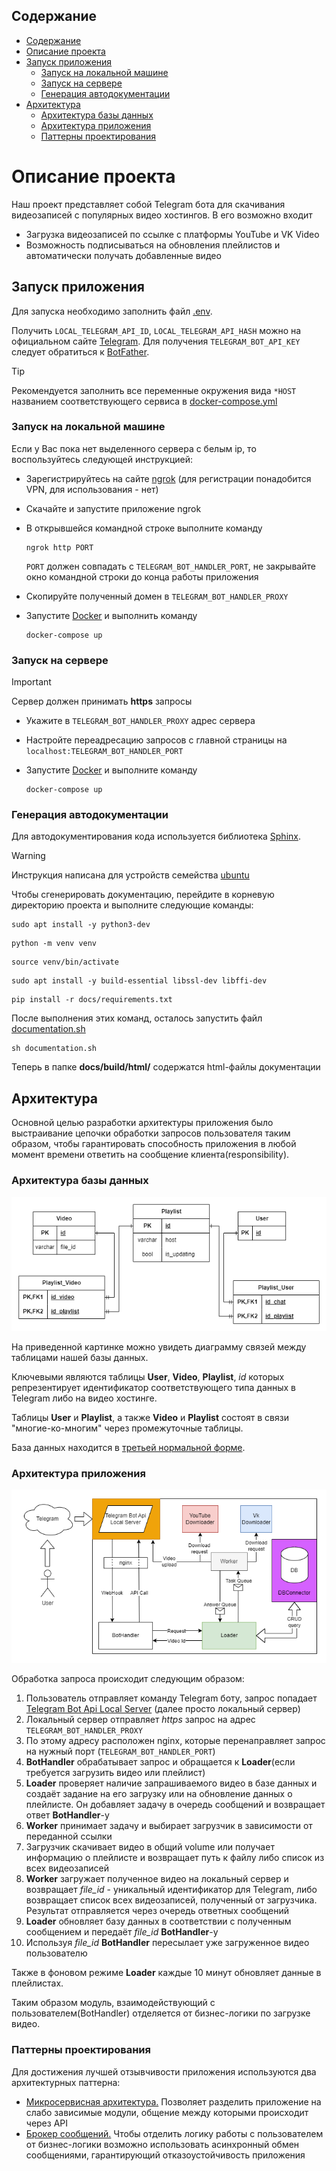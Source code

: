 ## Содержание

- [Содержание](#содержание)
- [Описание проекта](#описание-проекта)
- [Запуск приложения](#запуск-приложения)
    - [Запуск на локальной машине](#Запуск-на-локальной-машине)
    - [Запуск на сервере](#Запуск-на-сервере)
    - [Генерация автодокументации](#генерация-автодокументации)
- [Архитектура](#архитектура)
    - [Архитектура базы данных](#архитектура-базы-данных)
    - [Архитектура приложения](#архитектура-приложения)
    - [Паттерны проектирования](#паттерны-проектирования)

# Описание проекта

Наш проект представляет собой Telegram бота для скачивания видеозаписей с популярных видео хостингов. В его возможно
входит

- Загрузка видеозаписей по ссылке с платформы YouTube и VK Video
- Возможность подписываться на обновления плейлистов и автоматически получать добавленные видео

## Запуск приложения

Для запуска необходимо заполнить файл [.env](.env.sample).

Получить `LOCAL_TELEGRAM_API_ID`, `LOCAL_TELEGRAM_API_HASH` можно на официальном
сайте [Telegram](https://my.telegram.org/).
Для получения `TELEGRAM_BOT_API_KEY` следует обратиться к [BotFather](https://t.me/BotFather).

> [!TIP]
> Рекомендуется заполнить все переменные окружения вида `*HOST` названием соответствующего сервиса
> в [docker-compose.yml](docker-compose.yml)

### Запуск на локальной машине

Если у Вас пока нет выделенного сервера с белым ip, то воспользуйтесь следующей инструкцией:

* Зарегистрируйтесь на сайте [ngrok](https://ngrok.com/) (для регистрации понадобится VPN, для использования - нет)
* Скачайте и запустите приложение ngrok
* В открывшейся командной строке выполните команду

  ```console
  ngrok http PORT
  ```
  `PORT` должен совпадать с `TELEGRAM_BOT_HANDLER_PORT`, не закрывайте окно командной строки до конца работы приложения
* Скопируйте полученный домен в `TELEGRAM_BOT_HANDLER_PROXY`

* Запустите [Docker](https://docs.docker.com/desktop/?_gl=1*1dcggd0*_ga*NDE4MTkyNTMwLjE2OTc0NDc1MTM.*_ga_XJWPQMJYHQ*MTcwOTA3NDkwNy4xNy4xLjE3MDkwNzQ5MDkuNTguMC4w)
и выполнить команду

    ```console
    docker-compose up
    ```

### Запуск на сервере

> [!IMPORTANT]
> Сервер должен принимать **https** запросы

* Укажите в `TELEGRAM_BOT_HANDLER_PROXY` адрес сервера
* Настройте переадресацию запросов с главной страницы на `localhost:TELEGRAM_BOT_HANDLER_PORT`

* Запустите [Docker](https://docs.docker.com/desktop/?_gl=1*1dcggd0*_ga*NDE4MTkyNTMwLjE2OTc0NDc1MTM.*_ga_XJWPQMJYHQ*MTcwOTA3NDkwNy4xNy4xLjE3MDkwNzQ5MDkuNTguMC4w)
и выполните команду

    ```console
    docker-compose up
    ```

### Генерация автодокументации

Для автодокументирования кода используется библиотека [Sphinx](https://www.sphinx-doc.org/en/master/index.html).

> [!Warning]
> Инструкция написана для устройств семейства [ubuntu](https://ubuntu.com/)

Чтобы сгенерировать документацию, перейдите в корневую директорию проекта и выполните следующие команды:

```console
sudo apt install -y python3-dev
```

```console
python -m venv venv
```

```console
source venv/bin/activate
```

```console
sudo apt install -y build-essential libssl-dev libffi-dev
```

```console
pip install -r docs/requirements.txt
```

После выполнения этих команд, осталось запустить файл [documentation.sh](documentation.sh)

```console
sh documentation.sh
```

Теперь в папке **docs/build/html/** содержатся html-файлы документации

## Архитектура

Основной целью разработки архитектуры приложения было выстраивание
цепочки обработки запросов пользователя таким образом, чтобы гарантировать
способность приложения в любой момент времени ответить на сообщение клиента(responsibility).

### Архитектура базы данных

![Архитектура бд](assets/bd.png)

На приведенной картинке можно увидеть диаграмму связей между таблицами нашей базы данных.

Ключевыми являются таблицы **User**, **Video**, **Playlist**, *id* которых репрезентирует идентификатор
соответствующего типа данных в Telegram либо на видео хостинге.

Таблицы **User** и **Playlist**, а также **Video** и **Playlist** состоят в связи "многие-ко-многим"
через промежуточные таблицы.

База данных находится
в [третьей нормальной форме](https://learn.microsoft.com/ru-ru/office/troubleshoot/access/database-normalization-description#third-normal-form).

### Архитектура приложения

![Архитектура](assets/img.png)

Обработка запроса происходит следующим образом:

1. Пользователь отправляет команду Telegram боту, запрос
   попадает [Telegram Bot Api Local Server](https://core.telegram.org/bots/api#using-a-local-bot-api-server) (далее
   просто локальный сервер)
2. Локальный сервер отправляет *https* запрос на адрес `TELEGRAM_BOT_HANDLER_PROXY`
3. По этому адресу расположен nginx, которые перенаправляет запрос на нужный порт (`TELEGRAM_BOT_HANDLER_PORT`)
4. **BotHandler** обрабатывает запрос и обращается к **Loader**(если требуется загрузить видео или плейлист)
5. **Loader** проверяет наличие запрашиваемого видео в базе данных и создаёт задание на его загрузку или на обновление
   данных о плейлисте.
   Он добавляет задачу в очередь сообщений и возвращает ответ **BotHandler**-у
6. **Worker** принимает задачу и выбирает загрузчик в зависимости от переданной ссылки
7. Загрузчик скачивает видео в общий volume или получает информацию о плейлисте и возвращает путь к файлу либо список из
   всех видеозаписей
8. **Worker** загружает полученное видео на локальный сервер и возвращает *file_id* - уникальный идентификатор для
   Telegram,
   либо возвращает список всех видеозаписей, полученный от загрузчика. Результат отправляется через очередь ответных
   сообщений
9. **Loader** обновляет базу данных в соответствии с полученным сообщением и передаёт *file_id* **BotHandler**-у
10. Используя *file_id* **BotHandler** пересылает уже загруженное видео пользователю

Также в фоновом режиме **Loader** каждые 10 минут обновляет данные в плейлистах.

Таким образом модуль, взаимодействующий с пользователем(BotHandler) отделяется от бизнес-логики по загрузке видео.

### Паттерны проектирования

Для достижения лучшей отзывчивости приложения используются два архитектурных паттерна:
* [Микросервисная архитектура.](https://cloud.yandex.ru/ru/blog/posts/2022/03/microservice-architecture) Позволяет разделить
приложение на слабо зависимые модули, общение между которыми происходит через API
* [Брокер сообщений.](https://www.enterpriseintegrationpatterns.com/patterns/messaging/MessageBroker.html) Чтобы отделить логику
работы с пользователем от бизнес-логики возможно использовать асинхронный обмен сообщениями, гарантирующий отказоустойчивость приложения
